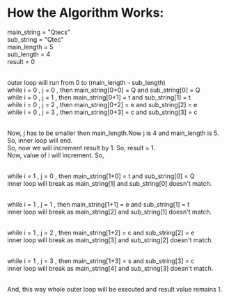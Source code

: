 # How the Algorithm Works:

main_string = "Qtecs" <br/>
sub_string = "Qtec" <br/>
main_length = 5 <br/>
sub_length = 4 <br/>
result = 0  <br/><br/>

outer loop will run from 0 to (main_length - sub_length)<br/>
while i = 0 , j = 0 , then main_string[0+0] = Q  and  sub_string[0] = Q <br/>
while i = 0 , j = 1 , then main_string[0+1] = t  and  sub_string[1] = t <br/>
while i = 0 , j = 2 , then main_string[0+2] = e  and  sub_string[2] = e <br/>
while i = 0 , j = 3 , then main_string[0+3] = c  and  sub_string[3] = c <br/><br/>

Now, j has to be smaller then main_length.Now j is 4 and main_length is 5. So, inner loop will end.<br/>
So, now we will increment result by 1. So, result = 1. <br/>
Now, value of i will increment. So, <br/><br/>

while i = 1 , j = 0 , then main_string[1+0] = t  and  sub_string[0] = Q <br/>
inner loop will break as main_string[1] and sub_string[0] doesn't match. <br/><br/>

while i = 1 , j = 1 , then main_string[1+1] = e  and  sub_string[1] = t <br/>
inner loop will break as main_string[2] and sub_string[1] doesn't match. <br/><br/>

while i = 1 , j = 2 , then main_string[1+2] = c  and  sub_string[2] = e <br/>
inner loop will break as main_string[3] and sub_string[2] doesn't match. <br/><br/>

while i = 1 , j = 3 , then main_string[1+3] = s  and  sub_string[3] = c <br/>
inner loop will break as main_string[4] and sub_string[3] doesn't match. <br/><br/>

And, this way whole outer loop will be executed and result value remains 1. <br/>
